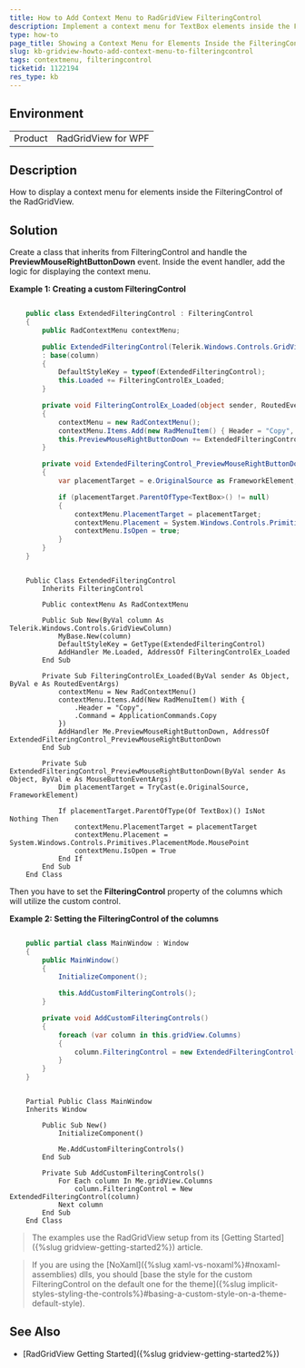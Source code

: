 ```yaml
---
title: How to Add Context Menu to RadGridView FilteringControl 
description: Implement a context menu for TextBox elements inside the FilteringControl. 
type: how-to
page_title: Showing a Context Menu for Elements Inside the FilteringControl 
slug: kb-gridview-howto-add-context-menu-to-filteringcontrol
tags: contextmenu, filteringcontrol
ticketid: 1122194
res_type: kb
---
```


## Environment
<table>
    <tbody>
	    <tr>
	    	<td>Product</td>
	    	<td>RadGridView for WPF</td>
	    </tr>
    </tbody>
</table>

## Description

How to display a context menu for elements inside the FilteringControl of the RadGridView.

## Solution

Create a class that inherits from FilteringControl and handle the __PreviewMouseRightButtonDown__ event. Inside the event handler, add the logic for displaying the context menu. 

__Example 1: Creating a custom FilteringControl__
```C#

	public class ExtendedFilteringControl : FilteringControl
    {
        public RadContextMenu contextMenu;

        public ExtendedFilteringControl(Telerik.Windows.Controls.GridViewColumn column)
        : base(column)
        {
            DefaultStyleKey = typeof(ExtendedFilteringControl);
            this.Loaded += FilteringControlEx_Loaded;
        }

        private void FilteringControlEx_Loaded(object sender, RoutedEventArgs e)
        {
            contextMenu = new RadContextMenu();
            contextMenu.Items.Add(new RadMenuItem() { Header = "Copy", Command = ApplicationCommands.Copy });
            this.PreviewMouseRightButtonDown += ExtendedFilteringControl_PreviewMouseRightButtonDown;
        }

        private void ExtendedFilteringControl_PreviewMouseRightButtonDown(object sender, MouseButtonEventArgs e)
        {
            var placementTarget = e.OriginalSource as FrameworkElement;

            if (placementTarget.ParentOfType<TextBox>() != null)
            {
                contextMenu.PlacementTarget = placementTarget;
                contextMenu.Placement = System.Windows.Controls.Primitives.PlacementMode.MousePoint;
                contextMenu.IsOpen = true;
            }
        }
    }
```
```VB.NET

	Public Class ExtendedFilteringControl
	    Inherits FilteringControl

		Public contextMenu As RadContextMenu

		Public Sub New(ByVal column As Telerik.Windows.Controls.GridViewColumn)
			MyBase.New(column)
			DefaultStyleKey = GetType(ExtendedFilteringControl)
			AddHandler Me.Loaded, AddressOf FilteringControlEx_Loaded
		End Sub

		Private Sub FilteringControlEx_Loaded(ByVal sender As Object, ByVal e As RoutedEventArgs)
			contextMenu = New RadContextMenu()
			contextMenu.Items.Add(New RadMenuItem() With {
				.Header = "Copy",
				.Command = ApplicationCommands.Copy
			})
			AddHandler Me.PreviewMouseRightButtonDown, AddressOf ExtendedFilteringControl_PreviewMouseRightButtonDown
		End Sub

		Private Sub ExtendedFilteringControl_PreviewMouseRightButtonDown(ByVal sender As Object, ByVal e As MouseButtonEventArgs)
			Dim placementTarget = TryCast(e.OriginalSource, FrameworkElement)

			If placementTarget.ParentOfType(Of TextBox)() IsNot Nothing Then
				contextMenu.PlacementTarget = placementTarget
				contextMenu.Placement = System.Windows.Controls.Primitives.PlacementMode.MousePoint
				contextMenu.IsOpen = True
			End If
		End Sub
    End Class
```

Then you have to set the __FilteringControl__ property of the columns which will utilize the custom control. 

__Example 2: Setting the FilteringControl of the columns__
```C#

	public partial class MainWindow : Window
    {
        public MainWindow()
        {
            InitializeComponent();

            this.AddCustomFilteringControls();
        }

        private void AddCustomFilteringControls()
        {
            foreach (var column in this.gridView.Columns)
            {
                column.FilteringControl = new ExtendedFilteringControl(column);
            }
        }
    }
```
```VB.NET

	Partial Public Class MainWindow
	Inherits Window

		Public Sub New()
			InitializeComponent()

			Me.AddCustomFilteringControls()
		End Sub

		Private Sub AddCustomFilteringControls()
			For Each column In Me.gridView.Columns
				column.FilteringControl = New ExtendedFilteringControl(column)
			Next column
		End Sub
    End Class
```

> The examples use the RadGridView setup from its [Getting Started]({%slug gridview-getting-started2%}) article.

<!-- -->

> If you are using the [NoXaml]({%slug xaml-vs-noxaml%}#noxaml-assemblies) dlls, you should [base the style for the custom FilteringControl on the default one for the theme]({%slug implicit-styles-styling-the-controls%}#basing-a-custom-style-on-a-theme-default-style). 

## See Also
* [RadGridView Getting Started]({%slug gridview-getting-started2%})
